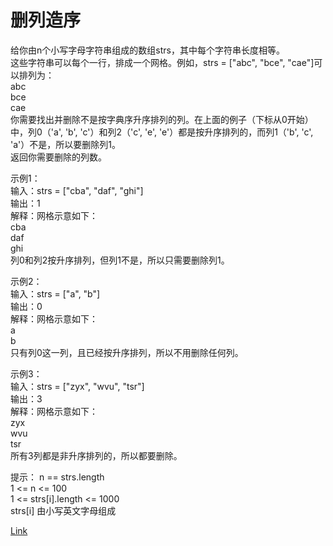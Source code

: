 <h1>删列造序</h1>

给你由n个小写字母字符串组成的数组strs，其中每个字符串长度相等。</br>
这些字符串可以每个一行，排成一个网格。例如，strs = ["abc", "bce", "cae"]可以排列为：</br>
abc</br>
bce</br>
cae</br>
你需要找出并删除不是按字典序升序排列的列。在上面的例子（下标从0开始）中，列0（'a', 'b', 'c'）和列2（'c', 'e', 'e'）都是按升序排列的，而列1（'b', 'c', 'a'）不是，所以要删除列1。</br>
返回你需要删除的列数。</br>

示例1：</br>
输入：strs = ["cba", "daf", "ghi"]</br>
输出：1</br>
解释：网格示意如下：</br>
cba</br>
daf</br>
ghi</br>
列0和列2按升序排列，但列1不是，所以只需要删除列1。</br>

示例2：</br>
输入：strs = ["a", "b"]</br>
输出：0</br>
解释：网格示意如下：</br>
a</br>
b</br>
只有列0这一列，且已经按升序排列，所以不用删除任何列。</br>

示例3：</br>
输入：strs = ["zyx", "wvu", "tsr"]</br>
输出：3</br>
解释：网格示意如下：</br>
zyx</br>
wvu</br>
tsr</br>
所有3列都是非升序排列的，所以都要删除。</br>


提示：
n == strs.length</br>
1 <= n <= 100</br>
1 <= strs[i].length <= 1000</br>
strs[i] 由小写英文字母组成</br>

[Link](https://leetcode.cn/problems/delete-columns-to-make-sorted/)